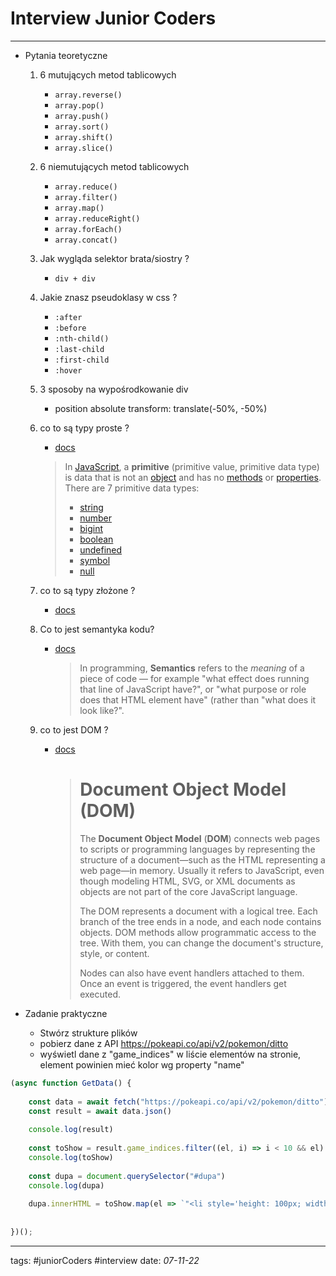 
# Interview Junior Coders 
---
- Pytania teoretyczne
	1. 6 mutujących metod tablicowych
		- `array.reverse()`
		-  `array.pop()`
		- `array.push()`
		- `array.sort()`
		- `array.shift()`
		- `array.slice()`
	2.  6 niemutujących metod tablicowych
		- `array.reduce()`
		- `array.filter()`
		- `array.map()`
		- `array.reduceRight()`
		- `array.forEach()`
		- `array.concat()`
	3.  Jak wygląda selektor brata/siostry ?
		- `div + div`
	4. Jakie znasz pseudoklasy w css ?
		- `:after`
		- `:before`
		- `:nth-child()`
		- `:last-child`
		- `:first-child`
		- `:hover`
	5. 3 sposoby na wypośrodkowanie div
		- position absolute transform: translate(-50%, -50%)
	6. co to są typy proste ?
		- [docs]( https://developer.mozilla.org/en-US/docs/Glossary/Primitive)
		>  In [JavaScript](https://developer.mozilla.org/en-US/docs/Glossary/JavaScript), a **primitive** (primitive value, primitive data type) is data that is not an [object](https://developer.mozilla.org/en-US/docs/Glossary/Object) and has no [methods](https://developer.mozilla.org/en-US/docs/Glossary/Method) or [properties](https://developer.mozilla.org/en-US/docs/Glossary/property/JavaScript). There are 7 primitive data types:
		>-   [string](https://developer.mozilla.org/en-US/docs/Glossary/String)
		>-   [number](https://developer.mozilla.org/en-US/docs/Glossary/Number)
		>-   [bigint](https://developer.mozilla.org/en-US/docs/Glossary/BigInt)
		>-   [boolean](https://developer.mozilla.org/en-US/docs/Glossary/Boolean)
		>-   [undefined](https://developer.mozilla.org/en-US/docs/Glossary/undefined)
		>-   [symbol](https://developer.mozilla.org/en-US/docs/Web/JavaScript/Reference/Global_Objects/Symbol)
		>-   [null](https://developer.mozilla.org/en-US/docs/Glossary/Null)


	7. co to są typy złożone ?
		- [docs](https://developer.mozilla.org/en-US/docs/Web/JavaScript/Data_structures)
	8. Co to jest semantyka kodu? 
		- [docs](https://developer.mozilla.org/en-US/docs/Glossary/Semantics)
			> In programming, **Semantics** refers to the _meaning_ of a piece of code — for example "what effect does running that line of JavaScript have?", or "what purpose or role does that HTML element have" (rather than "what does it look like?".

	9.  co to jest DOM ?
		- [docs](https://developer.mozilla.org/en-US/docs/Web/API/Document_Object_Model)
			># Document Object Model (DOM)
			>The **Document Object Model** (**DOM**) connects web pages to scripts or programming languages by representing the structure of a document—such as the HTML representing a web page—in memory. Usually it refers to JavaScript, even though modeling HTML, SVG, or XML documents as objects are not part of the core JavaScript language.
			>
			>The DOM represents a document with a logical tree. Each branch of the tree ends in a node, and each node contains objects. DOM methods allow programmatic access to the tree. With them, you can change the document's structure, style, or content.
			>
			>Nodes can also have event handlers attached to them. Once an event is triggered, the event handlers get executed.

- Zadanie praktyczne
	- Stwórz strukture plików
	- pobierz dane z API https://pokeapi.co/api/v2/pokemon/ditto
	- wyświetl dane z "game_indices" w liście elementów na stronie, element powinien mieć kolor wg property "name"
```javascript
(async function GetData() {  
  
    const data = await fetch("https://pokeapi.co/api/v2/pokemon/ditto")  
    const result = await data.json()  
  
    console.log(result)  
  
    const toShow = result.game_indices.filter((el, i) => i < 10 && el)  
    console.log(toShow)  
  
    const dupa = document.querySelector("#dupa")  
    console.log(dupa)  
  
    dupa.innerHTML = toShow.map(el => `"<li style='height: 100px; width: 100px; background: red'>" ${el.version.name} ${el.version.url}`)  
  
  
})();

```

---
tags: #juniorCoders #interview 
date: *07-11-22*